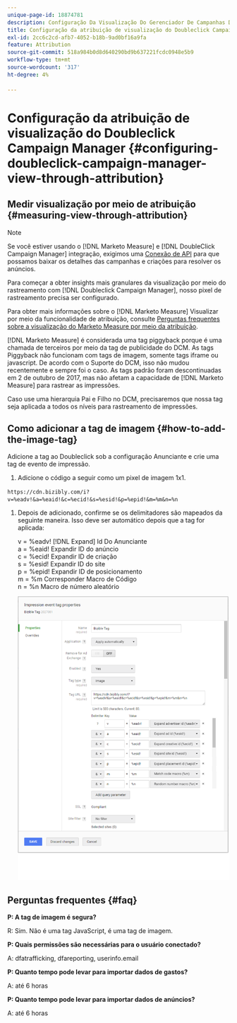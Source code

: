 ```yaml
---
unique-page-id: 18874781
description: Configuração Da Visualização Do Gerenciador De Campanhas Doubleclick Por Meio Da Atribuição - [!DNL Marketo Measure]
title: Configuração da atribuição de visualização do Doubleclick Campaign Manager
exl-id: 2cc6c2cd-afb7-4052-b18b-9ad0bf16a9fa
feature: Attribution
source-git-commit: 518a984b0d8d640290bd9b637221fcdc0948e5b9
workflow-type: tm+mt
source-wordcount: '317'
ht-degree: 4%

---
```


# Configuração da atribuição de visualização do Doubleclick Campaign Manager {#configuring-doubleclick-campaign-manager-view-through-attribution}

## Medir visualização por meio de atribuição {#measuring-view-through-attribution}

>[!NOTE]
>
>Se você estiver usando o [!DNL Marketo Measure] e [!DNL DoubleClick Campaign Manager] integração, exigimos uma [Conexão de API](/help/api-connections/utilizing-marketo-measures-api-connections/integrated-ad-platforms.md#how-to-connect-ad-platforms) para que possamos baixar os detalhes das campanhas e criações para resolver os anúncios.

Para começar a obter insights mais granulares da visualização por meio do rastreamento com [!DNL Doubleclick Campaign Manager], nosso pixel de rastreamento precisa ser configurado.

Para obter mais informações sobre o [!DNL Marketo Measure] Visualizar por meio da funcionalidade de atribuição, consulte [Perguntas frequentes sobre a visualização do Marketo Measure por meio da atribuição](/help/advanced-marketo-measure-features/view-through-attribution/marketo-measure-view-through-attribution-faq.md).

[!DNL Marketo Measure] é considerada uma tag piggyback porque é uma chamada de terceiros por meio da tag de publicidade do DCM. As tags Piggyback não funcionam com tags de imagem, somente tags iframe ou javascript. De acordo com o Suporte do DCM, isso não mudou recentemente e sempre foi o caso. As tags padrão foram descontinuadas em 2 de outubro de 2017, mas não afetam a capacidade de [!DNL Marketo Measure] para rastrear as impressões.

Caso use uma hierarquia Pai e Filho no DCM, precisaremos que nossa tag seja aplicada a todos os níveis para rastreamento de impressões.

## Como adicionar a tag de imagem {#how-to-add-the-image-tag}

Adicione a tag ao Doubleclick sob a configuração Anunciante e crie uma tag de evento de impressão.

1. Adicione o código a seguir como um pixel de imagem 1x1.

`https://cdn.bizibly.com/i?v=%eadv!&a=%eaid!&c=%ecid!&s=%esid!&p=%epid!&m=%m&n=%n`

1. Depois de adicionado, confirme se os delimitadores são mapeados da seguinte maneira. Isso deve ser automático depois que a tag for aplicada:

   v = %eadv! [!DNL Expand] Id Do Anunciante\
   a = %eaid! Expandir ID do anúncio\
   c = %ecid! Expandir ID de criação\
   s = %esid! Expandir ID do site\
   p = %epid! Expandir ID de posicionamento\
   m = %m Corresponder Macro de Código\
   n = %n Macro de número aleatório

   ![](assets/1.png)

## Perguntas frequentes {#faq}

**P: A tag de imagem é segura?**

R: Sim. Não é uma tag JavaScript, é uma tag de imagem.

**P: Quais permissões são necessárias para o usuário conectado?**

A: dfatrafficking, dfareporting, userinfo.email

**P: Quanto tempo pode levar para importar dados de gastos?**

A: até 6 horas

**P: Quanto tempo pode levar para importar dados de anúncios?**

A: até 6 horas
